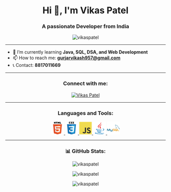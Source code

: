 <h1 align="center">Hi 👋, I'm Vikas Patel</h1>
<h3 align="center">A passionate Developer from India</h3>

<p align="center"> 
  <img src="https://komarev.com/ghpvc/?username=vikaspatel&label=Profile%20views&color=0e75b6&style=flat" alt="vikaspatel" /> 
</p>

---

- 🌱 I’m currently learning **Java, SQL, DSA, and Web Development**  
- 📫 How to reach me: **gurjarvikash957@gmail.com**  
- 📞 Contact: **8817011669**

---

<h3 align="center">Connect with me:</h3>
<p align="center">
  <a href="https://www.linkedin.com/in/vikas-patel47" target="blank">
    <img align="center" src="https://raw.githubusercontent.com/rahuldkjain/github-profile-readme-generator/master/src/images/icons/Social/linked-in-alt.svg" alt="Vikas Patel" height="30" width="40" />
  </a>
</p>

---

<h3 align="center">Languages and Tools:</h3>
<p align="center"> 
  <a href="https://www.w3.org/html/" target="_blank"> <img src="https://raw.githubusercontent.com/devicons/devicon/master/icons/html5/html5-original-wordmark.svg" alt="html5" width="40" height="40"/> </a>
  <a href="https://www.w3.org/Style/CSS/" target="_blank"> <img src="https://raw.githubusercontent.com/devicons/devicon/master/icons/css3/css3-original-wordmark.svg" alt="css3" width="40" height="40"/> </a>
  <a href="https://developer.mozilla.org/en-US/docs/Web/JavaScript" target="_blank"> <img src="https://raw.githubusercontent.com/devicons/devicon/master/icons/javascript/javascript-original.svg" alt="javascript" width="40" height="40"/> </a>
  <a href="https://www.java.com" target="_blank"> <img src="https://raw.githubusercontent.com/devicons/devicon/master/icons/java/java-original.svg" alt="java" width="40" height="40"/> </a>
  <a href="https://www.mysql.com/" target="_blank"> <img src="https://raw.githubusercontent.com/devicons/devicon/master/icons/mysql/mysql-original-wordmark.svg" alt="mysql" width="40" height="40"/> </a>
</p>

---

<h3 align="center">📊 GitHub Stats:</h3>
<p align="center">
  <img src="https://github-readme-stats.vercel.app/api/top-langs?username=vikaspatel&show_icons=true&locale=en&layout=compact" alt="vikaspatel" />
</p>

<p align="center">
  <img src="https://github-readme-stats.vercel.app/api?username=vikaspatel&show_icons=true&locale=en" alt="vikaspatel" />
</p>

<p align="center">
  <img src="https://github-readme-streak-stats.herokuapp.com/?user=vikaspatel&" alt="vikaspatel" />
</p>

